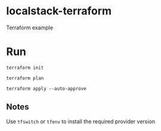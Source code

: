 # localstack-terraform

Terraform example


# Run

```
terraform init

terraform plan

terraform apply --auto-approve
```


## Notes

Use `tfswitch` or `tfenv` to install the required provider version
